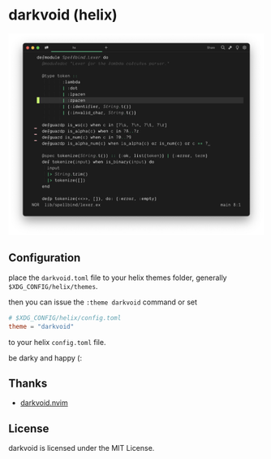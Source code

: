 # darkvoid (helix)

![helix darkvoid](preview.png)

## Configuration

place the `darkvoid.toml` file to your helix themes folder, generally `$XDG_CONFIG/helix/themes`.

then you can issue the `:theme darkvoid` command or set

```toml
# $XDG_CONFIG/helix/config.toml
theme = "darkvoid"
```

to your helix `config.toml` file.

be darky and happy (:

## Thanks

- [darkvoid.nvim](https://github.com/Aliqyan-21/darkvoid.nvim)

## License

darkvoid is licensed under the MIT License.
